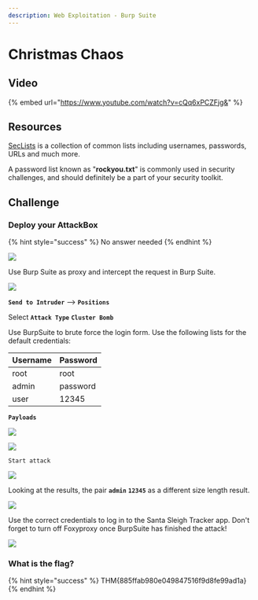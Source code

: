 ```yaml
---
description: Web Exploitation - Burp Suite
---
```


# Christmas Chaos

## Video

{% embed url="https://www.youtube.com/watch?v=cQq6xPCZFjg&" %}

## Resources

[SecLists](https://github.com/danielmiessler/SecLists/) is a collection of common lists including usernames, passwords, URLs and much more.

A password list known as "**rockyou.txt**" is commonly used in security challenges, and should definitely be a part of your security toolkit.

## Challenge

### Deploy your AttackBox

{% hint style="success" %}
No answer needed
{% endhint %}

![](<../.gitbook/assets/image (16).png>)

Use Burp Suite as proxy and intercept the request in Burp Suite.

![](<../.gitbook/assets/image (19).png>)

**`Send to Intruder`** --> **`Positions`**

Select **`Attack Type`** **`Cluster Bomb`**

Use BurpSuite to brute force the login form. Use the following lists for the default credentials:&#x20;

| Username | Password |
| -------- | -------- |
| root     | root     |
| admin    | password |
| user     | 12345    |

**`Payloads`**

![](<../.gitbook/assets/image (20).png>)

![](<../.gitbook/assets/image (21).png>)

`Start attack`

![](<../.gitbook/assets/image (22).png>)

Looking at the results, the pair **`admin`** **`12345`** as a different size length result.

![](<../.gitbook/assets/image (23).png>)

Use the correct credentials to log in to the Santa Sleigh Tracker app. Don't forget to turn off Foxyproxy once BurpSuite has finished the attack!

![](<../.gitbook/assets/image (24).png>)

### What is the flag?

{% hint style="success" %}
THM{885ffab980e049847516f9d8fe99ad1a}
{% endhint %}
